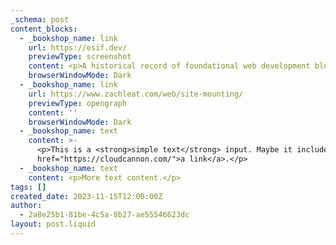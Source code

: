 ```yaml
---
_schema: post
content_blocks:
  - _bookshop_name: link
    url: https://esif.dev/
    previewType: screenshot
    content: <p>A historical record of foundational web development blog posts.</p>
    browserWindowMode: Dark
  - _bookshop_name: link
    url: https://www.zachleat.com/web/site-mounting/
    previewType: opengraph
    content: ''
    browserWindowMode: Dark
  - _bookshop_name: text
    content: >-
      <p>This is a <strong>simple text</strong> input. Maybe it includes <a
      href="https://cloudcannon.com/">a link</a>.</p>
  - _bookshop_name: text
    content: <p>More text content.</p>
tags: []
created_date: 2023-11-15T12:00:00Z
author:
  - 2a8e25b1-81be-4c5a-8b27-ae55546623dc
layout: post.liquid
---
```

